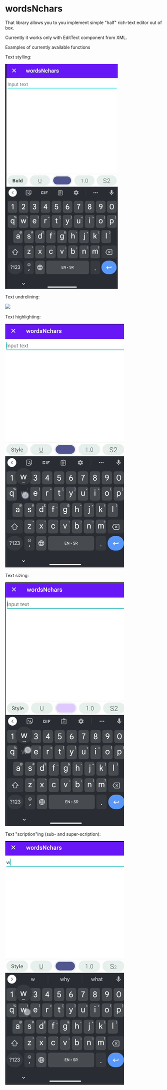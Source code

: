 # wordsNchars
That library allows you to you implement simple "half" rich-text editor out of box. 

Currently it works only with EditTect component from XML.  

Examples of currently available functions

Text stylling:

![](https://github.com/aenadgrleey/wordsNchars/blob/main/media/style_example.gif)

Text undrelining:

![](https://github.com/aenadgrleey/wordsNchars/media/undeline_example.gif)

Text highlighting:

![](https://github.com/aenadgrleey/wordsNchars/blob/main/media/highlight_example.gif)

Text sizing:

![](https://github.com/aenadgrleey/wordsNchars/blob/main/media/underline_example.gif)

Text "scription"ing (sub- and super-scription):

![](https://github.com/aenadgrleey/wordsNchars/blob/main/media/scription_example.gif)
